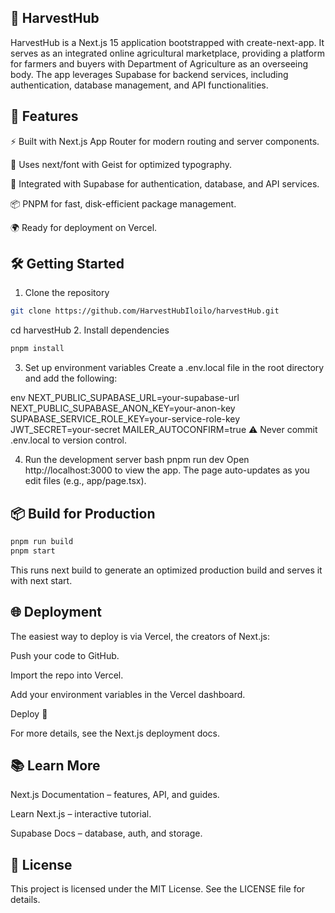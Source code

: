 ## 🌾 HarvestHub
HarvestHub is a Next.js 15 application bootstrapped with create-next-app. It serves as an integrated online agricultural marketplace, providing a platform for farmers and buyers with Department of Agriculture as an overseeing body. The app leverages Supabase for backend services, including authentication, database management, and API functionalities. 

## 🚀 Features
⚡ Built with Next.js App Router for modern routing and server components.

🎨 Uses next/font with Geist for optimized typography.

🔐 Integrated with Supabase for authentication, database, and API services.

📦 PNPM for fast, disk-efficient package management.

🌍 Ready for deployment on Vercel.

## 🛠️ Getting Started
1. Clone the repository
```bash
git clone https://github.com/HarvestHubIloilo/harvestHub.git
```
cd harvestHub
2. Install dependencies
```bash
pnpm install
```
3. Set up environment variables
Create a .env.local file in the root directory and add the following:

env
NEXT_PUBLIC_SUPABASE_URL=your-supabase-url
NEXT_PUBLIC_SUPABASE_ANON_KEY=your-anon-key
SUPABASE_SERVICE_ROLE_KEY=your-service-role-key
JWT_SECRET=your-secret
MAILER_AUTOCONFIRM=true
⚠️ Never commit .env.local to version control.

4. Run the development server
bash
pnpm run dev
Open http://localhost:3000 to view the app. The page auto-updates as you edit files (e.g., app/page.tsx).

## 📦 Build for Production
```bash
pnpm run build
pnpm start
```
This runs next build to generate an optimized production build and serves it with next start.

## 🌐 Deployment
The easiest way to deploy is via Vercel, the creators of Next.js:

Push your code to GitHub.

Import the repo into Vercel.

Add your environment variables in the Vercel dashboard.

Deploy 🚀

For more details, see the Next.js deployment docs.

## 📚 Learn More
Next.js Documentation – features, API, and guides.

Learn Next.js – interactive tutorial.

Supabase Docs – database, auth, and storage.


## 📄 License
This project is licensed under the MIT License. See the LICENSE file for details.

